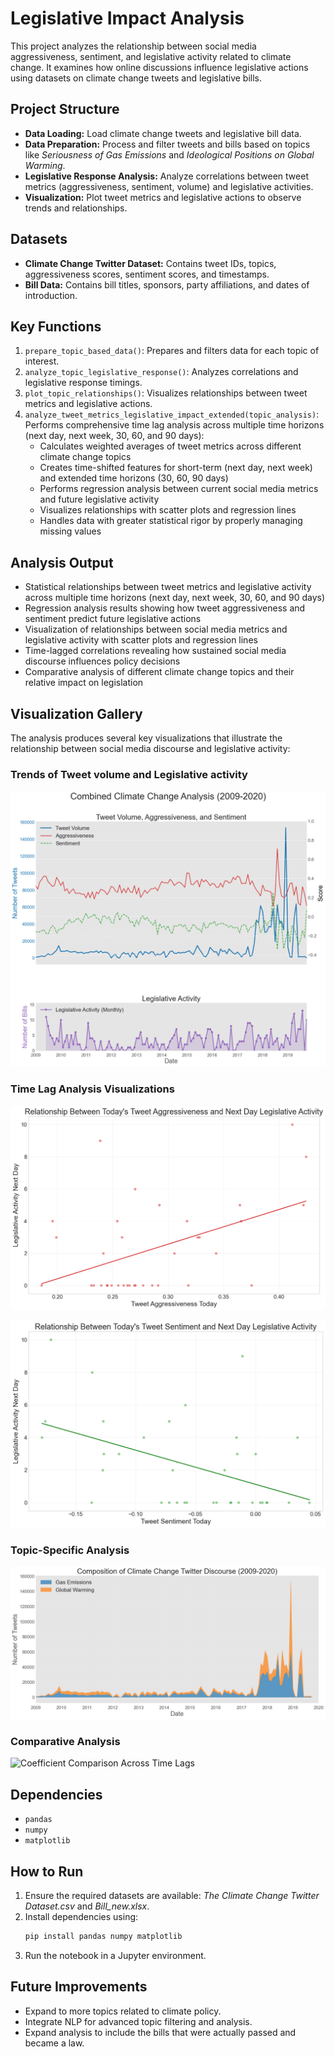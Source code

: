 # Legislative Impact Analysis

This project analyzes the relationship between social media aggressiveness, sentiment, and legislative activity related to climate change. It examines how online discussions influence legislative actions using datasets on climate change tweets and legislative bills.

## Project Structure
- **Data Loading:** Load climate change tweets and legislative bill data.
- **Data Preparation:** Process and filter tweets and bills based on topics like *Seriousness of Gas Emissions* and *Ideological Positions on Global Warming*.
- **Legislative Response Analysis:** Analyze correlations between tweet metrics (aggressiveness, sentiment, volume) and legislative activities.
- **Visualization:** Plot tweet metrics and legislative actions to observe trends and relationships.

## Datasets
- **Climate Change Twitter Dataset:** Contains tweet IDs, topics, aggressiveness scores, sentiment scores, and timestamps.
- **Bill Data:** Contains bill titles, sponsors, party affiliations, and dates of introduction.

## Key Functions
1. `prepare_topic_based_data()`: Prepares and filters data for each topic of interest.
2. `analyze_topic_legislative_response()`: Analyzes correlations and legislative response timings.
3. `plot_topic_relationships()`: Visualizes relationships between tweet metrics and legislative actions.
4. `analyze_tweet_metrics_legislative_impact_extended(topic_analysis)`: Performs comprehensive time lag analysis across multiple time horizons (next day, next week, 30, 60, and 90 days):
   - Calculates weighted averages of tweet metrics across different climate change topics
   - Creates time-shifted features for short-term (next day, next week) and extended time horizons (30, 60, 90 days)
   - Performs regression analysis between current social media metrics and future legislative activity
   - Visualizes relationships with scatter plots and regression lines
   - Handles data with greater statistical rigor by properly managing missing values

## Analysis Output
- Statistical relationships between tweet metrics and legislative activity across multiple time horizons (next day, next week, 30, 60, and 90 days)
- Regression analysis results showing how tweet aggressiveness and sentiment predict future legislative actions
- Visualization of relationships between social media metrics and legislative activity with scatter plots and regression lines
- Time-lagged correlations revealing how sustained social media discourse influences policy decisions
- Comparative analysis of different climate change topics and their relative impact on legislation

## Visualization Gallery

The analysis produces several key visualizations that illustrate the relationship between social media discourse and legislative activity:

### Trends of Tweet volume and Legislative activity

![Trend](./img/trend.png)

### Time Lag Analysis Visualizations

![Aggressiveness vs Next Day Legislative Activity](./img/aggressiveness_next_day_bills.png)

![Sentiment vs Next Day Legislative Activity](./img/sentiment_next_day_bills.png)


### Topic-Specific Analysis

![Tweet Volume Comparision - Gas Emissions vs Global Warming](./img/volume.png)


### Comparative Analysis

![Coefficient Comparison Across Time Lags](./img/coefficient_comparison_across_time_lags.png)

## Dependencies
- `pandas`
- `numpy`
- `matplotlib`

## How to Run
1. Ensure the required datasets are available: *The Climate Change Twitter Dataset.csv* and *Bill_new.xlsx*.
2. Install dependencies using:
   ```bash
   pip install pandas numpy matplotlib
   ```
3. Run the notebook in a Jupyter environment.

## Future Improvements
- Expand to more topics related to climate policy.
- Integrate NLP for advanced topic filtering and analysis.
- Expand analysis to include the bills that were actually passed and became a law.


